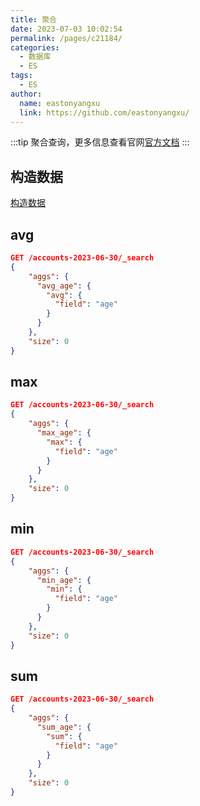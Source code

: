 ```yaml
---
title: 聚合
date: 2023-07-03 10:02:54
permalink: /pages/c21184/
categories:
  - 数据库
  - ES
tags:
  - ES
author:
  name: eastonyangxu
  link: https://github.com/eastonyangxu/
---
```


:::tip
聚合查询，更多信息查看官网[官方文档](https://www.elastic.co/guide/en/elasticsearch/reference/7.17/search-aggregations.html)
:::

## 构造数据

[构造数据](/pages/2a472b#构造数据)

## avg

```json -N
GET /accounts-2023-06-30/_search
{
    "aggs": {
      "avg_age": {
        "avg": {
          "field": "age"
        }
      }
    },
    "size": 0
}
```

## max

```json -N
GET /accounts-2023-06-30/_search
{
    "aggs": {
      "max_age": {
        "max": {
          "field": "age"
        }
      }
    },
    "size": 0
}
```

## min

```json -N
GET /accounts-2023-06-30/_search
{
    "aggs": {
      "min_age": {
        "min": {
          "field": "age"
        }
      }
    },
    "size": 0
}
```

## sum

```json -N
GET /accounts-2023-06-30/_search
{
    "aggs": {
      "sum_age": {
        "sum": {
          "field": "age"
        }
      }
    },
    "size": 0
}
```
